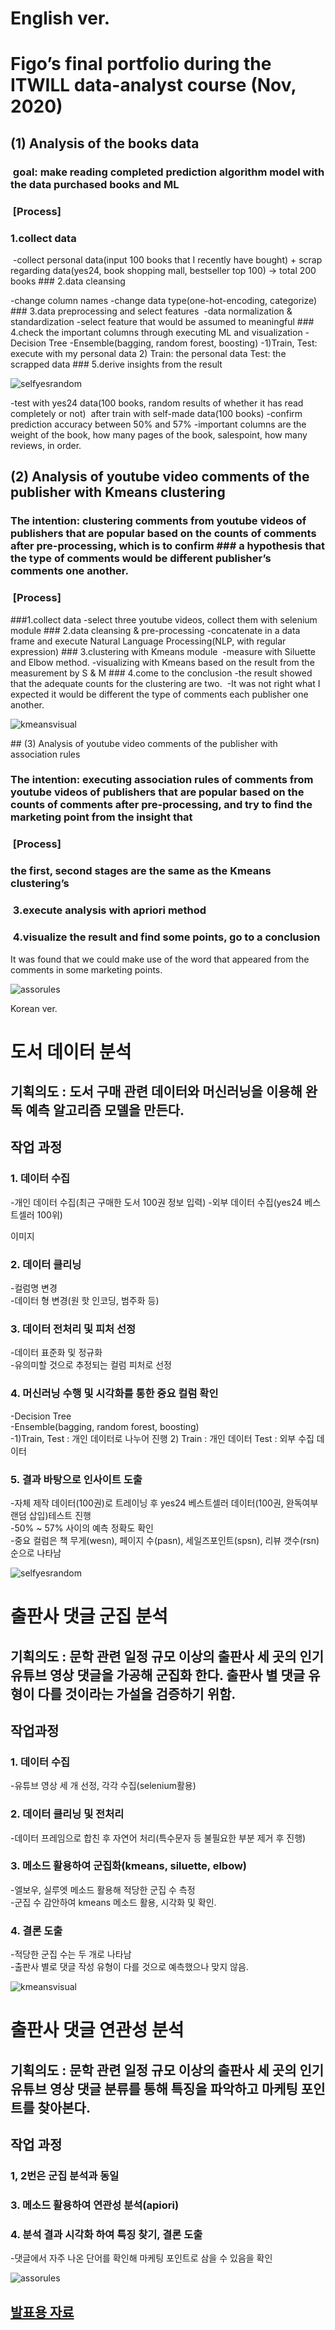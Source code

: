 # English ver.

# Figo’s final portfolio during the ITWILL data-analyst course (Nov, 2020)

## (1) Analysis of the books data 
###  goal: make reading completed prediction algorithm model with the data purchased books and ML 
###  [Process] 
### 1.collect data
 -collect personal data(input 100 books that I recently have bought) + scrap regarding data(yes24, book shopping mall, bestseller top 100)
-> total 200 books
### 2.data cleansing

-change column names
-change data type(one-hot-encoding, categorize)
### 3.data preprocessing and select features
 -data normalization & standardization
-select feature that would be assumed to meaningful
### 4.check the important columns through executing ML and visualization
-Decision Tree
-Ensemble(bagging, random forest, boosting)
-1)Train, Test: execute with my personal data 2) Train: the personal data Test: the scrapped data
### 5.derive insights from the result

![selfyesrandom](https://user-images.githubusercontent.com/66956480/105605757-9b511200-5dd9-11eb-8a77-5ca7a92056f1.png)

-test with yes24 data(100 books, random results of whether it has read completely or not) 
after train with self-made data(100 books)
-confirm prediction accuracy between 50% and 57%
-important columns are the weight of the book, how many pages of the book, salespoint, how many reviews, in order.



## (2) Analysis of youtube video comments of the publisher with Kmeans clustering

### The intention: clustering comments from youtube videos of publishers that are popular based on the counts of comments after pre-processing, which is to confirm ### a hypothesis that the type of comments would be different publisher’s comments one another.
###  [Process]

###1.collect data
-select three youtube videos, collect them with selenium module
### 2.data cleansing & pre-processing
-concatenate in a data frame and execute Natural Language Processing(NLP, with regular expression)
### 3.clustering with Kmeans module 
-measure with Siluette and Elbow method.
-visualizing with Kmeans based on the result from the measurement by S & M
### 4.come to the conclusion
-the result showed that the adequate counts for the clustering are two. 
-It was not right what I expected it would be different the type of comments each publisher one another.

![kmeansvisual](https://user-images.githubusercontent.com/66956480/105605863-c8052980-5dd9-11eb-960f-25ce80ed56a0.png)


## (3) Analysis of youtube video comments of the publisher with association rules 

### The intention: executing association rules of comments from youtube videos of publishers that are popular based on the counts of comments after pre-processing, and try to find the marketing point from the insight that 
###  [Process]
### the first, second stages are the same as the Kmeans clustering’s
###  3.execute analysis with apriori method
###  4.visualize the result and find some points, go to a conclusion
It was found that we could make use of the word that appeared from the comments in some marketing points.

![assorules](https://user-images.githubusercontent.com/66956480/108652128-bca33c00-7506-11eb-974b-b466940bf25e.png)


Korean ver.

# 도서 데이터 분석

## 기획의도 : 도서 구매 관련 데이터와 머신러닝을 이용해 완독 예측 알고리즘 모델을 만든다. 

## 작업 과정 

### 1. 데이터 수집
-개인 데이터 수집(최근 구매한 도서 100권 정보 입력)
-외부 데이터 수집(yes24 베스트셀러 100위)

이미지

### 2. 데이터 클리닝
-컬럼명 변경  
-데이터 형 변경(원 핫 인코딩, 범주화 등)

### 3. 데이터 전처리 및 피처 선정
-데이터 표준화 및 정규화  
-유의미할 것으로 추정되는 컬럼 피처로 선정

### 4. 머신러닝 수행 및 시각화를 통한 중요 컬럼 확인 
-Decision Tree  
-Ensemble(bagging, random forest, boosting)  
-1)Train, Test : 개인 데이터로 나누어 진행 2) Train : 개인 데이터 Test : 외부 수집 데이터

### 5. 결과 바탕으로 인사이트 도출
-자체 제작 데이터(100권)로 트레이닝 후 yes24 베스트셀러 데이터(100권, 완독여부 랜덤 삽입)테스트 진행  
-50% ~ 57% 사이의 예측 정확도 확인  
-중요 컬럼은 책 무게(wesn), 페이지 수(pasn), 세일즈포인트(spsn), 리뷰 갯수(rsn) 순으로 나타남

![selfyesrandom](https://user-images.githubusercontent.com/66956480/105605757-9b511200-5dd9-11eb-8a77-5ca7a92056f1.png)

# 출판사 댓글 군집 분석

## 기획의도 : 문학 관련 일정 규모 이상의 출판사 세 곳의 인기 유튜브 영상 댓글을 가공해 군집화 한다. 출판사 별 댓글 유형이 다를 것이라는 가설을 검증하기 위함.

## 작업과정

### 1. 데이터 수집
-유튜브 영상 세 개 선정, 각각 수집(selenium활용)

### 2. 데이터 클리닝 및 전처리 
-데이터 프레임으로 합친 후 자연어 처리(특수문자 등 불필요한 부분 제거 후 진행)

### 3. 메소드 활용하여 군집화(kmeans, siluette, elbow)
-엘보우, 실루엣 메소드 활용해 적당한 군집 수 측정  
-군집 수 감안하여 kmeans 메소드 활용, 시각화 및 확인.

### 4. 결론 도출
-적당한 군집 수는 두 개로 나타남  
-출판사 별로 댓글 작성 유형이 다를 것으로 예측했으나 맞지 않음. 

![kmeansvisual](https://user-images.githubusercontent.com/66956480/105605863-c8052980-5dd9-11eb-960f-25ce80ed56a0.png)

# 출판사 댓글 연관성 분석 

## 기획의도 : 문학 관련 일정 규모 이상의 출판사 세 곳의 인기 유튜브 영상 댓글 분류를 통해 특징을 파악하고 마케팅 포인트를 찾아본다. 

## 작업 과정

### 1, 2번은 군집 분석과 동일

### 3. 메소드 활용하여 연관성 분석(apiori)

### 4. 분석 결과 시각화 하여 특징 찾기, 결론 도출
-댓글에서 자주 나온 단어를 확인해 마케팅 포인트로 삼을 수 있음을 확인

![assorules](https://user-images.githubusercontent.com/66956480/108652128-bca33c00-7506-11eb-974b-b466940bf25e.png)

## [발표용 자료](https://www.notion.so/Pdf-file-for-presentaion-98595c70379241f89df77d19bb5ee6c7)

